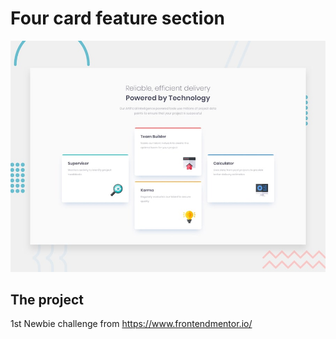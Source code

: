 # Four card feature section

![Design preview for the Four card feature section coding challenge](./design/desktop-preview.jpg)

## The project

1st Newbie challenge from https://www.frontendmentor.io/
